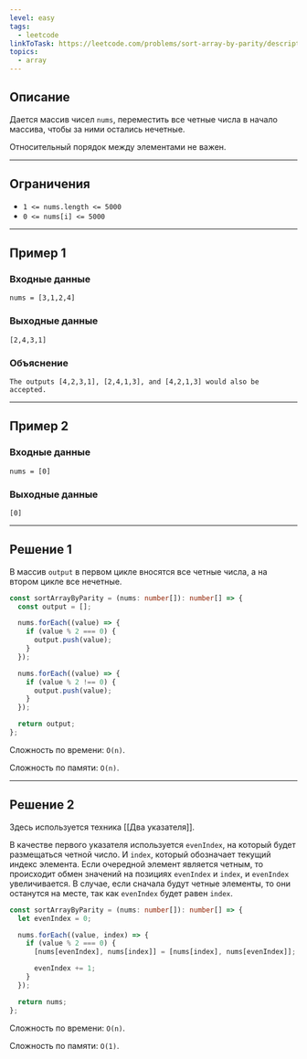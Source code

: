 ```yaml
---
level: easy
tags:
  - leetcode
linkToTask: https://leetcode.com/problems/sort-array-by-parity/description/
topics:
  - array
---
```

## Описание

Дается массив чисел `nums`, переместить все четные числа в начало массива, чтобы за ними остались нечетные.

Относительный порядок между элементами не важен.

---
## Ограничения

- `1 <= nums.length <= 5000`
- `0 <= nums[i] <= 5000`

---
## Пример 1

### Входные данные

```
nums = [3,1,2,4]
```
### Выходные данные

```
[2,4,3,1]
```
### Объяснение

```
The outputs [4,2,3,1], [2,4,1,3], and [4,2,1,3] would also be accepted.
```

---
## Пример 2

### Входные данные

```
nums = [0]
```
### Выходные данные

```
[0]
```

---
## Решение 1

В массив `output` в первом цикле вносятся все четные числа, а на втором цикле все нечетные.

```typescript
const sortArrayByParity = (nums: number[]): number[] => {
  const output = [];

  nums.forEach((value) => {
    if (value % 2 === 0) {
      output.push(value);
    }
  });

  nums.forEach((value) => {
    if (value % 2 !== 0) {
      output.push(value);
    }
  });

  return output;
};
```

Сложность по времени: `O(n)`.

Сложность по памяти: `O(n)`.

---
## Решение 2

Здесь используется техника [[Два указателя]].

В качестве первого указателя используется `evenIndex`, на который будет размещаться четной число. И `index`, который обозначает текущий индекс элемента. Если очередной элемент является четным, то происходит обмен значений на позициях `evenIndex` и `index`, и `evenIndex` увеличивается. В случае, если сначала будут четные элементы, то они останутся на месте, так как `evenIndex` будет равен `index`.

```typescript
const sortArrayByParity = (nums: number[]): number[] => {
  let evenIndex = 0;

  nums.forEach((value, index) => {
    if (value % 2 === 0) {
      [nums[evenIndex], nums[index]] = [nums[index], nums[evenIndex]];

      evenIndex += 1;
    }
  });

  return nums;
};
```

Сложность по времени: `O(n)`.

Сложность по памяти: `O(1)`.

